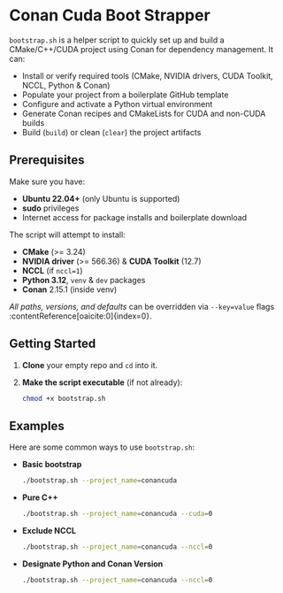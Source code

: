 # Conan Cuda Boot Strapper

`bootstrap.sh` is a helper script to quickly set up and build a CMake/C++/CUDA project using Conan for dependency management. It can:

- Install or verify required tools (CMake, NVIDIA drivers, CUDA Toolkit, NCCL, Python & Conan)
- Populate your project from a boilerplate GitHub template
- Configure and activate a Python virtual environment
- Generate Conan recipes and CMakeLists for CUDA and non-CUDA builds
- Build (`build`) or clean (`clear`) the project artifacts

## Prerequisites

Make sure you have:

- **Ubuntu 22.04+** (only Ubuntu is supported)
- **sudo** privileges
- Internet access for package installs and boilerplate download

The script will attempt to install:

- **CMake** (>= 3.24)
- **NVIDIA driver** (>= 566.36) & **CUDA Toolkit** (12.7)
- **NCCL** (if `nccl=1`)
- **Python 3.12**, `venv` & `dev` packages
- **Conan** 2.15.1 (inside venv)

_All paths, versions, and defaults_ can be overridden via `--key=value` flags :contentReference[oaicite:0]{index=0}.

## Getting Started

1. **Clone** your empty repo and `cd` into it.

2. **Make the script executable** (if not already):

   ```bash
   chmod +x bootstrap.sh
## Examples

Here are some common ways to use `bootstrap.sh`:

- **Basic bootstrap**
  ```bash
  ./bootstrap.sh --project_name=conancuda  
  ```
- **Pure C++**
  ```bash
  ./bootstrap.sh --project_name=conancuda --cuda=0
  ```

- **Exclude NCCL**
  ```bash
  ./bootstrap.sh --project_name=conancuda --nccl=0
  ```
- **Designate Python and Conan Version**
  ```bash
  ./bootstrap.sh --project_name=conancuda --nccl=0
  ```